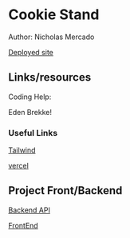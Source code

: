 # Cookie Stand

Author: Nicholas Mercado

[Deployed site](https://cookie-stand-admin-8ic6awm8m-nicholasamerc-gmailcom.vercel.app/)

## Links/resources

Coding Help:

Eden Brekke!

### Useful Links

[Tailwind](https://tailwindcss.com/)

[vercel](https://vercel.com/docs/get-started)

## Project Front/Backend

[Backend API](https://github.com/Nicholas-Mercado/cookie-stand-api)

[FrontEnd](https://github.com/Nicholas-Mercado/cookie-stand-admin)
